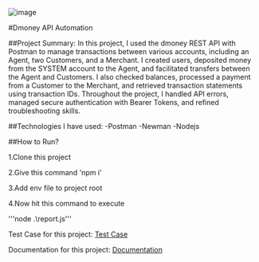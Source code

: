 ![image](https://github.com/user-attachments/assets/50bc3df2-5c7d-4f55-b907-5074738ffccd)

#Dmoney API Automation

##Project Summary: In this project, I used the dmoney REST API with Postman to manage transactions between various accounts, including an Agent, two Customers, and a Merchant. I created users, deposited money from the SYSTEM account to the Agent, and facilitated transfers between the Agent and Customers. I also checked balances, processed a payment from a Customer to the Merchant, and retrieved transaction statements using transaction IDs. Throughout the project, I handled API errors, managed secure authentication with Bearer Tokens, and refined troubleshooting skills.


##Technologies I have used:
-Postman
-Newman
-Nodejs


##How to Run?

1.Clone this project

2.Give this command 'npm i'

3.Add env file to project root

4.Now hit this command to execute

'''node .\report.js'''

Test Case for this project: [Test Case](https://drive.google.com/drive/folders/1Bl4Hxd0CzoDW_mLoFWJFMN-Ys9OZF6d1?usp=sharing)

Documentation for this project: [Documentation](https://l.facebook.com/l.php?u=https%3A%2F%2Fdocumenter.getpostman.com%2Fview%2F35578312%2F2sAXjRX9xo%3Ffbclid%3DIwZXh0bgNhZW0CMTAAAR1tMtfyQUy5FgChyh4CKSTyU99-6HmI7Sss4XpI_hOWgvrmiO8k07dT7EU_aem_z8RPVdnSU07vD-Lv0PSdvg&h=AT0XHSCp94-pIzNMxMhgMnEB_ILLbFdLGFC_KnWOW4V3FTgw5GOxLSqa2Ke6qabMajwGavvxFLAgvzR4yUEk1AYP50CeaSzfqBt-Qm4k9bXckia8MHd8McobWw61zQ_pvmdp9Q)
